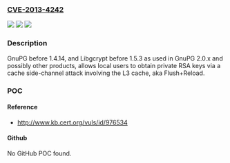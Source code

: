 ### [CVE-2013-4242](https://cve.mitre.org/cgi-bin/cvename.cgi?name=CVE-2013-4242)
![](https://img.shields.io/static/v1?label=Product&message=n%2Fa&color=blue)
![](https://img.shields.io/static/v1?label=Version&message=n%2Fa&color=blue)
![](https://img.shields.io/static/v1?label=Vulnerability&message=n%2Fa&color=brighgreen)

### Description

GnuPG before 1.4.14, and Libgcrypt before 1.5.3 as used in GnuPG 2.0.x and possibly other products, allows local users to obtain private RSA keys via a cache side-channel attack involving the L3 cache, aka Flush+Reload.

### POC

#### Reference
- http://www.kb.cert.org/vuls/id/976534

#### Github
No GitHub POC found.

